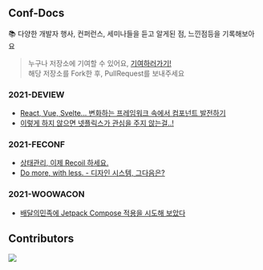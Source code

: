 ## Conf-Docs
📚 다양한 개발자 행사, 컨퍼런스, 세미나들을 듣고 알게된 점, 느낀점등을 기록해보아요

> 누구나 저장소에 기여할 수 있어요, [기여하러가기!](https://github.com/Clzzi/Conf-Docs/blob/main/CONTRIBUTING.md)   
> 해당 저장소를 Fork한 후, PullRequest를 보내주세요


### 2021-DEVIEW
- [React, Vue, Svelte… 변화하는 프레임워크 속에서 컴포넌트 발전하기](https://github.com/Clzzi/Conf-Docs/blob/main/2021-DEVIEW/%EB%B3%80%ED%99%94%ED%95%98%EB%8A%94%20%ED%94%84%EB%A0%88%EC%9E%84%EC%9B%8C%ED%81%AC%20%EC%86%8D%EC%97%90%EC%84%9C%20%EC%BB%B4%ED%8F%AC%EB%84%8C%ED%8A%B8%20%EB%B0%9C%EC%A0%84%ED%95%98%EA%B8%B0.md)
- [이렇게 하지 않으면 넷플릭스가 관심을 주지 않는걸..!](https://github.com/Clzzi/Conf-Docs/blob/main/2021-DEVIEW/%EA%B7%B8%EC%B9%98%EB%A7%8C%20%EC%9D%B4%EB%A0%87%EA%B2%8C%20%ED%95%98%EC%A7%80%20%EC%95%8A%EC%9C%BC%EB%A9%B4%20%EB%84%B7%ED%94%8C%EB%A6%AD%EC%8A%A4%EA%B0%80%20%EA%B4%80%EC%8B%AC%EC%9D%84%20%EC%A3%BC%EC%A7%80%20%EC%95%8A%EB%8A%94%EA%B1%B8.md)

### 2021-FECONF
- [상태관리, 이제 Recoil 하세요.](https://github.com/Clzzi/Conf-Docs/blob/main/2021-FEConf/%EC%83%81%ED%83%9C%EA%B4%80%EB%A6%AC%2C%20%EC%9D%B4%EC%A0%9C%20Recoil%20%ED%95%98%EC%84%B8%EC%9A%94.md)
- [Do more, with less. - 디자인 시스템, 그다음은?](https://github.com/Clzzi/Conf-Docs/blob/main/2021-FEConf/Do%20more%2C%20with%20less.%20-%20%EB%94%94%EC%9E%90%EC%9D%B8%20%EC%8B%9C%EC%8A%A4%ED%85%9C%2C%20%EA%B7%B8%EB%8B%A4%EC%9D%8C%EC%9D%80.md)

### 2021-WOOWACON
- [배달의민족에 Jetpack Compose 적용을 시도해 보았다](https://github.com/Clzzi/Conf-Docs/blob/main/2021-WOOWACON/배달의민족에%20Jetpack%20Compose%20적용을%20시도해보았다.md)

## Contributors
<a href="https://github.com/Clzzi/Conf-Docs/graphs/contributors">
  <img src="https://contrib.rocks/image?repo=Clzzi/Conf-Docs" />
</a>